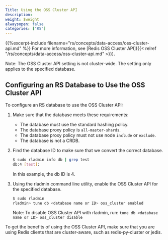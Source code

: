 ```yaml
---
Title: Using the OSS Cluster API
description:
weight: $weight
alwaysopen: false
categories: ["RS"]
---
```

{{%excerpt-include filename="rs/concepts/data-access/oss-cluster-api.md" %}}
For more information, see [Redis OSS Cluster API]({{< relref "/rs/concepts/data-access/oss-cluster-api.md" >}}).

Note: The OSS Cluster API setting is not cluster-wide.
The setting only applies to the specified database.

## Configuring an RS Database to Use the OSS Cluster API

To configure an RS database to use the OSS Cluster API:

1. Make sure that the database meets these requirements:
    - The database must use the standard hashing policy.
    - The database proxy policy is `all-master-shards`.
    - The database proxy policy must not use node `include` or `exclude`.
    - The database is not a CRDB.
1. Find the database ID to make sure that we convert the correct database.

    ```sh
    $ sudo rladmin info db | grep test
    db:4 [test]:
    ```

    In this example, the db ID is 4.

1. Using the rladmin command line utility, enable the OSS Cluster API
for the specified database.

    ```sh
    $ sudo rladmin
    rladmin> tune db <database name or ID> oss_cluster enabled
    ```

    Note: To disable OSS Cluster API with rladmin, run: `tune db <database name or ID> oss_cluster disable`

To get the benefits of using the OSS Cluster API, make sure that you are using
Redis clients that are cluster-aware, such as redis-py-cluster or jedis.

